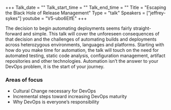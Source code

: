 +++
Talk_date = ""
Talk_start_time = ""
Talk_end_time = ""
Title = "Escaping the Black Hole of Release Management"
Type = "talk"
Speakers = ["jeffrey-sykes"]
youtube = "V5-ubo6EIfE"
+++

The decision to begin automating deployments seems fairly straight-forward and simple. This talk will cover the unforeseen consequences of that decision and the challenges of automating builds and deployments across heterozygous environments, languages and platforms. Starting with how do you make time for automation, the talk will touch on the need for automated testing, static code analysis, configuration management, artifact repositories and other technologies. Automation isn’t the answer to your DevOps problem, it is the start of your journey.

### Areas of focus

* Cultural Change necessary for DevOps
* Incremental steps toward increasing DevOps maturity
* Why DevOps is everyone’s responsibility
